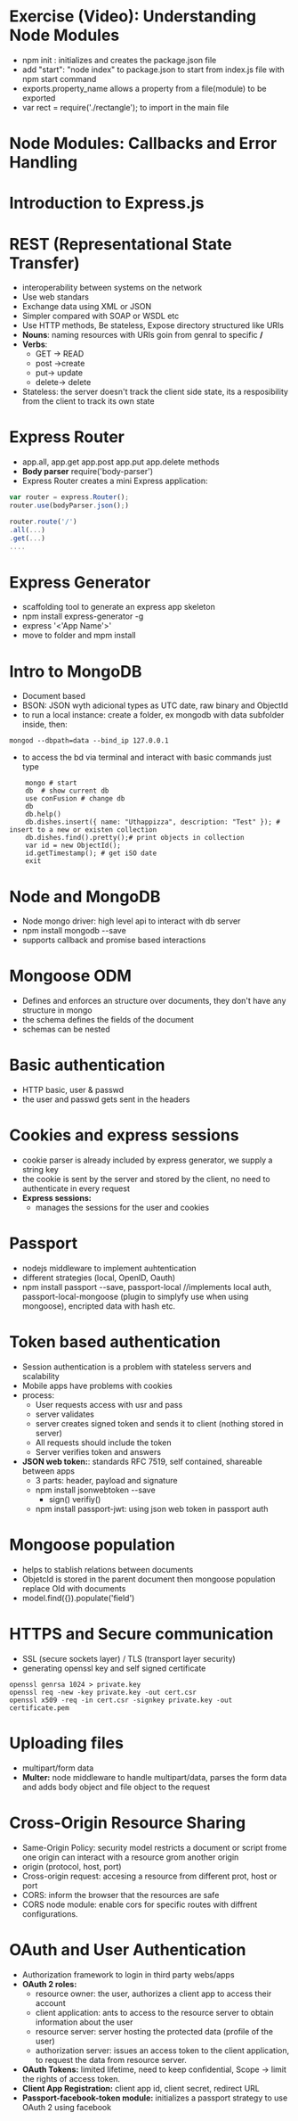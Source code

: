 # Exercise (Video): Understanding Node Modules
- npm init : initializes and creates the package.json file
- add "start": "node index" to package.json to start from index.js file with npm start command
- exports.property_name allows a property from a file(module) to be exported
- var rect = require('./rectangle'); to import in the main file
# Node Modules: Callbacks and Error Handling
# Introduction to Express.js
# REST (Representational State Transfer)
- interoperability between systems on the network
- Use web standars
- Exchange data using XML or JSON
- Simpler compared with SOAP or WSDL etc
- Use HTTP methods, Be stateless, Expose directory structured like URIs
- **Nouns**: naming resources with URIs goin from genral to specific **/** 
- **Verbs**: 
    - GET -> READ    
    - post ->create 
    - put-> update 
    - delete-> delete
- Stateless: the server doesn't track the client side state, its a resposibility from the client to track its own state
# Express Router
- app.all, app.get app.post app.put app.delete methods
- **Body parser** require('body-parser')
- Express Router creates a mini Express application:
```js 
var router = express.Router();
router.use(bodyParser.json();)

router.route('/')
.all(...)
.get(...)
....
```
# Express Generator
- scaffolding tool to generate an express app skeleton
- npm install express-generator -g
- express '<'App Name'>'
- move to folder and mpm install
# Intro to MongoDB
- Document based
- BSON: JSON wyth adicional types as UTC date, raw binary and ObjectId
- to run a local instance: create a folder, ex mongodb with data subfolder inside, then:
```shell
mongod --dbpath=data --bind_ip 127.0.0.1
```
- to access the bd via terminal and interact with basic commands just type
```shell
    mongo # start
    db  # show current db
    use conFusion # change db
    db
    db.help() 
    db.dishes.insert({ name: "Uthappizza", description: "Test" }); # insert to a new or existen collection
    db.dishes.find().pretty();# print objects in collection
    var id = new ObjectId();
    id.getTimestamp(); # get iSO date
    exit
```
# Node and MongoDB
- Node mongo driver: high level api to interact with db server
- npm install mongodb --save
- supports callback and promise based interactions
# Mongoose ODM
- Defines and enforces an structure over documents, they don't have any structure in mongo
- the schema defines the fields of the document
- schemas can be nested
# Basic authentication
- HTTP basic, user & passwd
- the user and passwd gets sent in the headers
# Cookies and express sessions
- cookie parser is already included by express generator, we supply a string key
- the cookie is sent by the server and stored by the client, no need to authenticate in every request
- **Express sessions:**
    - manages the sessions for the user and cookies
# Passport
- nodejs middleware to implement auhtentication 
- different strategies (local, OpenID, Oauth)
- npm install passport --save, passport-local //implements local auth, passport-local-mongoose (plugin to simplyfy use when using mongoose), encripted data with hash etc.
# Token based authentication
- Session authentication is a problem with stateless servers and scalability
- Mobile apps have problems with cookies
- process: 
    - User requests access with usr and pass
    - server validates
    - server creates signed token and sends it to client (nothing stored in server)
    - All requests should include the token
    - Server verifies token and answers
- **JSON web token:**: standards RFC 7519, self contained, shareable between apps
    - 3 parts: header, payload and signature
    - npm install jsonwebtoken --save
        - sign() verifiy()
    - npm install passport-jwt: using json web token in passport auth
# Mongoose population
- helps to stablish relations between documents
- ObjetcId is stored in the parent document then mongoose population replace OId with documents
- model.find({}).populate('field')
# HTTPS and Secure communication
- SSL (secure sockets layer) / TLS (transport layer security)
- generating openssl key and self signed certificate
```shell
openssl genrsa 1024 > private.key
openssl req -new -key private.key -out cert.csr
openssl x509 -req -in cert.csr -signkey private.key -out certificate.pem
```
# Uploading files
- multipart/form data
- **Multer:** node middleware to handle multipart/data, parses the form data and adds body object and file object to the request
# Cross-Origin Resource Sharing
- Same-Origin Policy: security model restricts a document or script frome one origin can interact with a resource grom another origin
- origin (protocol, host, port)
- Cross-origin request: accesing a resource from different prot, host or port
- CORS: inform the browser that the resources are safe
- CORS node module: enable cors for specific routes with diffrent configurations. 
# OAuth and User Authentication
- Authorization framework to login in third party webs/apps
- **OAuth 2 roles:**
    - resource owner: the user, authorizes a client app to access their account
    - client application: ants to access to the resource server to obtain information about the user
    - resource server: server hosting the protected data (profile of the user)
    - authorization server: issues an access token to the client application, to request the data from resource server.
- **OAuth Tokens:** limited lifetime, need to keep confidential, Scope -> limit the rights of access token.
-  **Client App Registration:** client app id, client secret, redirect URL
- **Passport-facebook-token module:** initializes a passport strategy to use OAuth 2 using facebook


     









